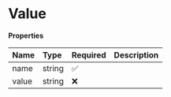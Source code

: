 # Value

**Properties**

| Name  | Type   | Required | Description |
| :---- | :----- | :------- | :---------- |
| name  | string | ✅       |             |
| value | string | ❌       |             |

<!-- This file was generated by liblab | https://liblab.com/ -->
